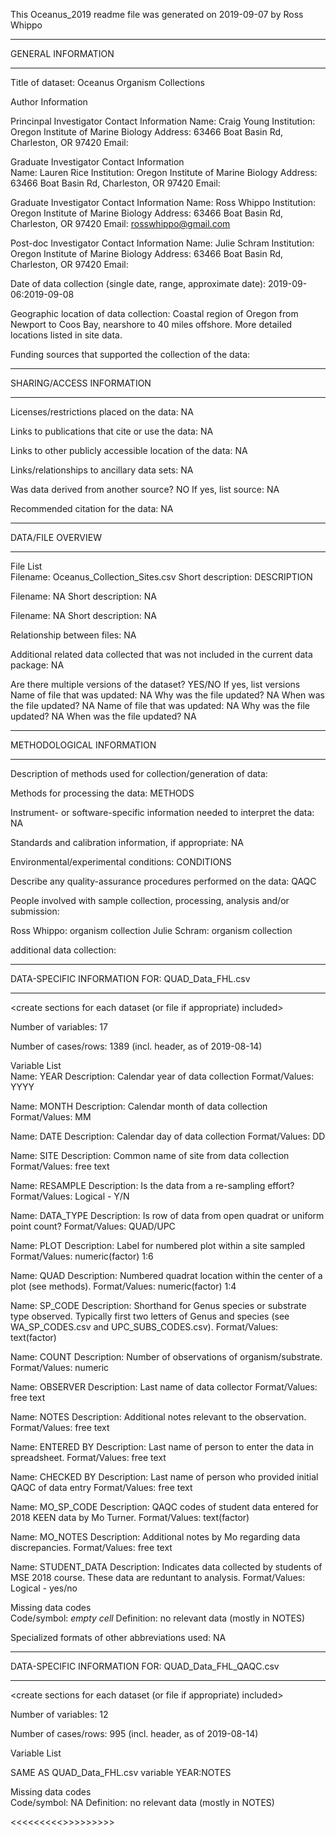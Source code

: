 This Oceanus_2019 readme file was generated on 2019-09-07 by Ross Whippo	
	
_______________________________________	
GENERAL INFORMATION	
_______________________________________	
	
Title of dataset:	Oceanus Organism Collections
	
Author Information	
	
Princinpal Investigator Contact Information	
Name:	Craig Young
Institution:	Oregon Institute of Marine Biology
Address:	63466 Boat Basin Rd, Charleston, OR 97420
Email:	
	
Graduate Investigator Contact Information	
Name:	Lauren Rice
Institution:	Oregon Institute of Marine Biology
Address:	63466 Boat Basin Rd, Charleston, OR 97420
Email:

Graduate Investigator Contact Information
Name: Ross Whippo
Institution: Oregon Institute of Marine Biology
Address: 63466 Boat Basin Rd, Charleston, OR 97420
Email: rosswhippo@gmail.com

Post-doc Investigator Contact Information
Name: Julie Schram
Institution: Oregon Institute of Marine Biology
Address: 63466 Boat Basin Rd, Charleston, OR 97420
Email: 
	
Date of data collection (single date, range, approximate date): 	2019-09-06:2019-09-08
	
Geographic location of data collection:	Coastal region of Oregon from Newport to Coos Bay, nearshore to 40 miles offshore. More detailed locations listed in site data. 
	
Funding sources that supported the collection of the data: 	
	
_______________________________________	
SHARING/ACCESS INFORMATION	
_______________________________________	
	
Licenses/restrictions placed on the data: 	NA
	
Links to publications that cite or use the data:	NA
	
Links to other publicly accessible location of the data:	NA
	
Links/relationships to ancillary data sets:	NA
	
Was data derived from another source?	NO
If yes, list source:	NA
	
Recommended citation for the data:	NA
	
_______________________________________	
DATA/FILE OVERVIEW	
_______________________________________	
	
File List	
Filename:	Oceanus_Collection_Sites.csv
Short description:	DESCRIPTION
	
Filename:	NA
Short description:	NA
	
Filename:	NA
Short description:	NA
	
Relationship between files:	NA
	
Additional related data collected that was not included in the current data package:	NA
	
Are there multiple versions of the dataset?	YES/NO
If yes, list versions	
Name of file that was updated:	NA
Why was the file updated?	NA
When was the file updated?	NA
Name of file that was updated:	NA
Why was the file updated?	NA
When was the file updated?	NA
	
_______________________________________	
METHODOLOGICAL INFORMATION	
_______________________________________	
	
Description of methods used for collection/generation of data:	
	
Methods for processing the data:	METHODS
<describe how  the submitted data were generated from raw or collected data>	
	
Instrument- or software-specific information needed to interpret the data:	NA
	
Standards and calibration information, if appropriate:	NA
	
Environmental/experimental conditions:	CONDITIONS
	
Describe any quality-assurance procedures performed on the data:	QAQC
	
People involved with sample collection, processing, analysis and/or submission:	

Ross Whippo: organism collection
Julie Schram: organism collection

additional data collection:


	
_______________________________________	
DATA-SPECIFIC INFORMATION FOR: QUAD_Data_FHL.csv
_______________________________________	
<create sections for each dataset (or file if appropriate) included>	
	
Number of variables:	17
	
Number of cases/rows:	1389 (incl. header, as of 2019-08-14)
	
Variable List	
Name:	YEAR
Description:	Calendar year of data collection
Format/Values:	YYYY
	
Name:	MONTH
Description:	Calendar month of data collection
Format/Values: MM
	
Name:	DATE
Description:	Calendar day of data collection
Format/Values: DD
	
Name:	SITE
Description:	Common name of site from data collection
Format/Values: free text
	
Name:	RESAMPLE
Description:	Is the data from a re-sampling effort?
Format/Values: Logical - Y/N
	
Name:	DATA_TYPE
Description:	Is row of data from open quadrat or uniform point count?
Format/Values: QUAD/UPC

Name:	PLOT
Description:	Label for numbered plot within a site sampled
Format/Values: numeric(factor) 1:6

Name:	QUAD
Description:	Numbered quadrat location within the center of a plot (see methods).
Format/Values: numeric(factor) 1:4

Name:	SP_CODE
Description:	Shorthand for Genus species or substrate type observed. Typically first two letters of Genus and species (see WA_SP_CODES.csv and UPC_SUBS_CODES.csv).
Format/Values: text(factor)

Name:	COUNT
Description:	Number of observations of organism/substrate.
Format/Values: numeric

Name:	OBSERVER
Description:	Last name of data collector
Format/Values: free text

Name:	NOTES
Description:	Additional notes relevant to the observation.
Format/Values: free text

Name:	ENTERED BY
Description:	Last name of person to enter the data in spreadsheet.
Format/Values: free text

Name:	CHECKED BY
Description:	Last name of person who provided initial QAQC of data entry
Format/Values: free text

Name:	MO_SP_CODE
Description:	QAQC codes of student data entered for 2018 KEEN data by Mo Turner.
Format/Values: text(factor)

Name:	MO_NOTES
Description:	Additional notes by Mo regarding data discrepancies.
Format/Values: free text

Name:	STUDENT_DATA
Description:	Indicates data collected by students of MSE 2018 course. These data are reduntant to analysis.
Format/Values: Logical - yes/no
	
Missing data codes	
Code/symbol:	*empty cell*
Definition:	no relevant data (mostly in NOTES)
	
Specialized formats of other abbreviations used:	NA

______________________________________	
DATA-SPECIFIC INFORMATION FOR: QUAD_Data_FHL_QAQC.csv
_______________________________________	
<create sections for each dataset (or file if appropriate) included>	
	
Number of variables:	12
	
Number of cases/rows:	995 (incl. header, as of 2019-08-14)
	
Variable List	

SAME AS QUAD_Data_FHL.csv variable YEAR:NOTES

Missing data codes	
Code/symbol:	NA
Definition:	no relevant data (mostly in NOTES)

<<<<<<<<<<END OF METADATA>>>>>>>>>>	
